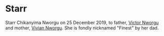 # Starr

Starr Chikanyima Nworgu on 25 December 2019, to father, [Victor Nworgu](/wiki/nVc) and mother, [Vivian Nworgu](/wiki/Vivian). She is fondly nicknamed "Finest" by her dad.
